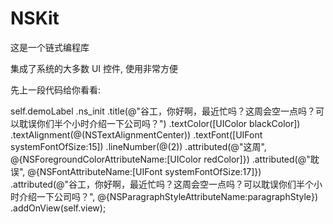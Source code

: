 # NSKit
这是一个链式编程库

集成了系统的大多数 UI 控件, 使用非常方便

先上一段代码给你看看:

self.demoLabel
    .ns_init
    .title(@"谷工，你好啊，最近忙吗？这周会空一点吗？可以耽误你们半个小时介绍一下公司吗？")
    .textColor([UIColor blackColor])
    .textAlignment(@(NSTextAlignmentCenter))
    .textFont([UIFont systemFontOfSize:15])
    .lineNumber(@(2))
    .attributed(@"这周", @{NSForegroundColorAttributeName:[UIColor redColor]})
    .attributed(@"耽误", @{NSFontAttributeName:[UIFont systemFontOfSize:17]})
    .attributed(@"谷工，你好啊，最近忙吗？这周会空一点吗？可以耽误你们半个小时介绍一下公司吗？", @{NSParagraphStyleAttributeName:paragraphStyle})
    .addOnView(self.view);
